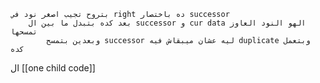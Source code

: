 	بتروح تجيب اصغر نود في right ده باختصار successor
		بعد كده بتبدل ما بين ال successor و cur data الهو النود العاوز تمسحها
			وبعدين بتمسح successor ليه عشان ميبقاش فيه duplicate وبتعمل كده
ال [[one child code]]